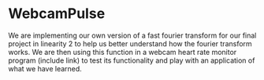 # WebcamPulse
We are implementing our own version of a fast fourier transform for our final
project in linearity 2 to help us better understand how the fourier transform
works. We are then using this function in a webcam heart rate monitor program
(include link) to test its functionality and play with an application of what
we have learned.

